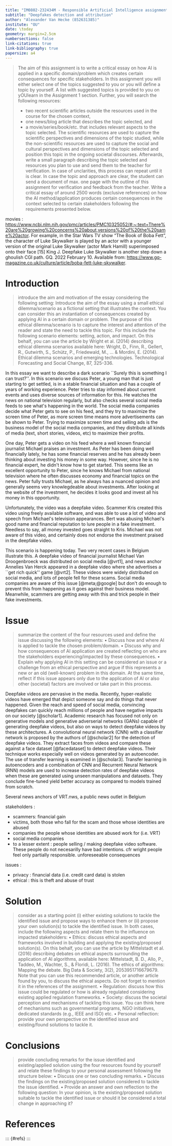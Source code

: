 ```yaml
---
title: "IM0802-232434M - Responsible Artificial Intelligence assignment 1"
subtitle: "Deepfakes detection and attribution"
author: "Alexander Van Hecke (852631385)"
institute: "OU"
date: \today
geometry: margin=2.5cm
numbersections: false
link-citations: true
link-bibliography: true
papersize: a4
---
```


> The aim of this assignment is to write a critical essay on how AI is applied in a specific domain/problem which creates certain consequences for specific stakeholders. In this assignment you will either select one of the topics suggested to you or you will define a topic by yourself. A list with suggested topics is provided to you on yOUlearn in the Assignment 1 section.
> Further, you will search the following resources:
> - two recent scientific articles outside the resources used in the course for the chosen context,
> - one news/blog article that describes the topic selected, and
> - a movie/series/book/etc. that includes relevant aspects to the topic selected.
> The scientific resources are used to capture the scientific perspectives and dimensions of the topic studied, while the non-scientific resources are used to capture the social and cultural perspectives and dimensions of the topic selected and position this topic in the ongoing societal discourses.
> Afterwards, write a small paragraph describing the topic selected and resources you plan to use and send them to the teacher for verification. In case of unclarities, this process can repeat until it is clear. In case the topic and approach are clear, the student can send a document of max. one page with the outline of this assignment for verification and feedback from the teacher.
> Write a critical essay of around 2500 words (exclusive references) on how the AI method/application produces certain consequences in the context selected to certain stakeholders following the requirements presented below.

movies : 
https://www.ncbi.nlm.nih.gov/pmc/articles/PMC10325052/#:~:text=There%20are%20growing%20concerns%20about,versions%20of%20the%20same%20actor.
For example, in the Star Wars TV show “The Book of Boba Fett”, the character of Luke Skywalker is played by an actor with a younger version of the original Luke Skywalker (actor Mark Hamill) superimposed onto their face [15]
King J. Deepfake Luke Skywalker is another step down a ghoulish CGI path. GQ. 2022 February 10. Available from: https://www.gq-magazine.co.uk/culture/article/boba-fett-luke-skywalker.

# Introduction

> introduce the aim and motivation of the essay considering the following setting:
> Introduce the aim of the essay using a small ethical dilemma/scenario as a fictional setting that illustrates the context. You can consider this an instantiation of consequences created by applying AI in a certain domain or problem.
> The purpose of this ethical dilemma/scenario is to capture the interest and attention of the reader and state the need to tackle this topic. For this include the following scenario elements: setting, action, and impact.
> On this behalf, you can use the article by Wright et al. (2014) describing ethical dilemma scenarios available here:
> Wright, D., Finn, R., Gellert, R., Gutwirth, S., Schütz, P., Friedewald, M., ... & Mordini, E. (2014). Ethical dilemma scenarios and emerging technologies. Technological Forecasting and Social Change, 87, 325-336.

In this essay we want to describe a dark scenario ``Surely this is something I can trust?''.  In this scenario we discuss Peter, a young man that is just starting to get settled, is in a stable financial situation and has a couple of years of working experience.  Peter tries to stay informed about current events and uses diverse sources of information for this.  He watches the news on national television regularly, but also checks several social media feeds to see what's happening in the world.  The social media companies decide what Peter gets to see on his feed, and they try to maximize the screen time of Peter, as more screen time means more advertisements can be shown to Peter.  Trying to maximize screen time and selling ads is the business model of the social media companies, and they distribute all kinds of media (text, short stories, videos, etc) to maximize their profits.

One day, Peter gets a video on his feed where a well known financial journalist Michael praises an investment.  As Peter has been doing well financially lately, he has some financial reserves and he has already been thinking about investing his money in some way.  However, since he is no financial expert, he didn't know how to get started.  This seems like an excellent opportunity to Peter, since he knows Michael from national television where he often discusses economy and financial topics on the news.  Peter fully trusts Michael, as he always has a nuanced opinion and generally seems very knowlegdeable about investments.  After looking at the website of the investment, he decides it looks good and invest all his money in this opportunity.

Unfortunately, the video was a deepfake video.  Scammer Kris created this video using freely available software, and was able to use a lot of video and speech from Michael's television appearances.  Bert was abusing Michael's good name and financial reputation to lure people in a fake investment.  Needless to say, all money invested goes straight to Kris.  Michael was not aware of this video, and certainly does not endorse the investment praised in the deepfake video.

This scenario is happening today.  Two very recent cases in Belgium illustrate this.  A deepfake video of financial journalist Michael Van Droogenbroeck was distributed on social media [@vrt1], and news anchor Annelies Van Herck appeared in a deepfake video where she advertises a ``get rich quick'' game [@vrt2].  These videos were widely distributed on social media, and lots of people fell for these scams.  Social media companies are aware of this issue [@meta;@google] but don't do enough to prevent this from happening as it goes against their business model.  Meanwhile, scammers are getting away with this and trick people in their fake investments.

# Issue

> summarize the content of the four resources used and define the issue discussing the following elements:
> • Discuss how and where AI is applied to tackle the chosen problem/domain.
> • Discuss why and how consequences of AI application are created reflecting on who are the stakeholders experiencing/impacted by these consequences.
> • Explain why applying AI in this setting can be considered an issue or a challenge from an ethical perspective and argue if this represents a new or an old (well-known) problem in this domain. At the same time, reflect if this issue appears only due to the application of AI or also other (societal) factors are involved or take part in this process.

Deepfake videos are pervasive in the media.  Recently, hyper-realistic videos have emerged that depict someone say and do things that never happened.  Given the reach and speed of social media, convincing deepfakes can quickly reach millions of people and have negative impacts on our society [@scholar1].  Academic research has focused not only on generative models and generative adverserial networks (GANs) capable of generating deepfake videos, but also on ways to detect deepfake videos by these architectures.  A convolutional neural network (CNN) with a classifier network is proposed by the authors of [@scholar2] for the detection of deepfake videos.  They extract faces from videos and compare these against a face dataset [@facedataset] to detect deepfake videos.  Their technique works especially well on videos generated by an autoencoder.  The use of transfer learning is examined in [@scholar3].  Transfer learning in autoencoders and a combination of CNN and Recurrent Neural Network (RNN) models are used to increase detection rates of deepfake videos when these are generated using unseen manipulations and datasets.  They conclude fine-tuned yield better accuracy as compared to models trained from scratch.

Several news anchors of VRT.nws, a public news outlet in Belgium 

stakeholders : 
- scammers: financial gain
- victims, both those who fall for the scam and those whose identities are abused
- companies the people whose identities are abused work for (i.e. VRT)
- social media companies
- to a lesser extent : people selling / making deepfake video software.  These people do not necesarilly have bad intentions.   cfr wright people feel only partially responsible.  unforeseeable consequences

issues : 
- privacy : financial data (i.e. credit card data) is stolen
- ethical : this is theft and abuse of trust

# Solution

> consider as a starting point (i) either existing solutions to tackle the identified issue and propose ways to enhance them or (ii) propose your own solution(s) to tackle the identified issue. In both cases, include the following aspects and relate them to the influence on impacted stakeholders:
> • Ethics: discuss ethical aspects and frameworks involved in building and applying the existing/proposed solution(s).
> On this behalf, you can use the article by Mittelstadt et al. (2016) describing debates on ethical aspects surrounding the application of AI algorithms, available here:
> Mittelstadt, B. D., Allo, P., Taddeo, M., Wachter, S., & Floridi, L. (2016). The ethics of algorithms: Mapping the debate. Big Data & Society, 3(2), 2053951716679679.
> Note that you can use this recommended article, or another article found by you, to discuss the ethical aspects. Do not forget to mention it in the references of the assignment.
> • Regulation: discuss how this issue could be regulated or how is already regulated considering existing applied regulation frameworks.
> • Society: discuss the societal perception and mechanisms of tackling this issue. You can think here of mechanisms such as governmental programs, NGO initiatives, dedicated standards (e.g., IEEE and ISO) etc.
> • Personal reflection: provide your own perspective on the identified issue and existing/found solutions to tackle it.

# Conclusions

> provide concluding remarks for the issue identified and existing/applied solution using the four resources found by yourself and relate these findings to your personal assessment following the structure below:
> • Discuss one or two concluding remarks.
> • Discuss the findings on the existing/proposed solution
> considered to tackle the issue identified.
> • Provide an answer and own reflection to the following question: In your opinion, is the existing/proposed solution suitable to tackle the identified issue or should it be considered a total change in approaching it?

# References

::: {#refs}
:::
